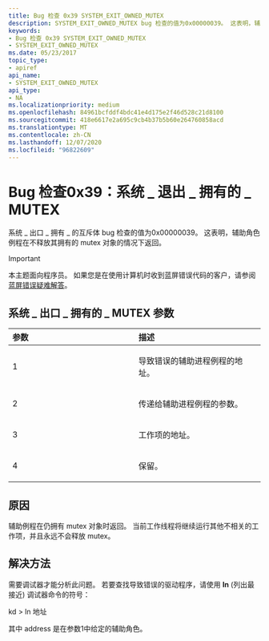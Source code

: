```yaml
---
title: Bug 检查 0x39 SYSTEM_EXIT_OWNED_MUTEX
description: SYSTEM_EXIT_OWNED_MUTEX bug 检查的值为0x00000039。 这表明，辅助角色例程在不释放其拥有的 mutex 对象的情况下返回。
keywords:
- Bug 检查 0x39 SYSTEM_EXIT_OWNED_MUTEX
- SYSTEM_EXIT_OWNED_MUTEX
ms.date: 05/23/2017
topic_type:
- apiref
api_name:
- SYSTEM_EXIT_OWNED_MUTEX
api_type:
- NA
ms.localizationpriority: medium
ms.openlocfilehash: 84961bcfddf4bdc41e4d175e2f46d528c21d8100
ms.sourcegitcommit: 418e6617e2a695c9cb4b37b5b60e264760858acd
ms.translationtype: MT
ms.contentlocale: zh-CN
ms.lasthandoff: 12/07/2020
ms.locfileid: "96822609"
---
```

# <a name="bug-check-0x39-system_exit_owned_mutex"></a>Bug 检查0x39：系统 \_ 退出 \_ 拥有的 \_ MUTEX


系统 \_ 出口 \_ 拥有 \_ 的互斥体 bug 检查的值为0x00000039。 这表明，辅助角色例程在不释放其拥有的 mutex 对象的情况下返回。

> [!IMPORTANT]
> 本主题面向程序员。 如果您是在使用计算机时收到蓝屏错误代码的客户，请参阅[蓝屏错误疑难解答](https://www.windows.com/stopcode)。


## <a name="system_exit_owned_mutex-parameters"></a>系统 \_ 出口 \_ 拥有的 \_ MUTEX 参数


<table>
<colgroup>
<col width="50%" />
<col width="50%" />
</colgroup>
<thead>
<tr class="header">
<th align="left">参数</th>
<th align="left">描述</th>
</tr>
</thead>
<tbody>
<tr class="odd">
<td align="left"><p>1</p></td>
<td align="left"><p>导致错误的辅助进程例程的地址。</p></td>
</tr>
<tr class="even">
<td align="left"><p>2</p></td>
<td align="left"><p>传递给辅助进程例程的参数。</p></td>
</tr>
<tr class="odd">
<td align="left"><p>3</p></td>
<td align="left"><p>工作项的地址。</p></td>
</tr>
<tr class="even">
<td align="left"><p>4</p></td>
<td align="left"><p>保留。</p></td>
</tr>
</tbody>
</table>

 

<a name="cause"></a>原因
-----

辅助例程在仍拥有 mutex 对象时返回。 当前工作线程将继续运行其他不相关的工作项，并且永远不会释放 mutex。

<a name="resolution"></a>解决方法
----------

需要调试器才能分析此问题。 若要查找导致错误的驱动程序，请使用 **ln** (列出最接近) 调试器命令的符号：

kd &gt; ln 地址

其中 address 是在参数1中给定的辅助角色。

 

 




